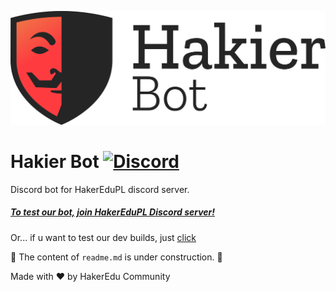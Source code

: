 ![HakierBot](https://raw.githubusercontent.com/HakerEduCommunity/design-assets/master/assets/github-thumbnail.png)
# Hakier Bot [![Discord](https://discordapp.com/api/guilds/302874462313906179/embed.png)](https://discord.gg/8rtAfsV)
Discord bot for HakerEduPL discord server.
##### [To test our bot, join HakerEduPL Discord server! ](https://discord.gg/8rtAfsV)
Or... if u want to test our dev builds, just [click](https://discord.gg/c6PqMP7)

:construction: The content of `readme.md` is under construction. :construction: 

Made with :heart: by HakerEdu Community
